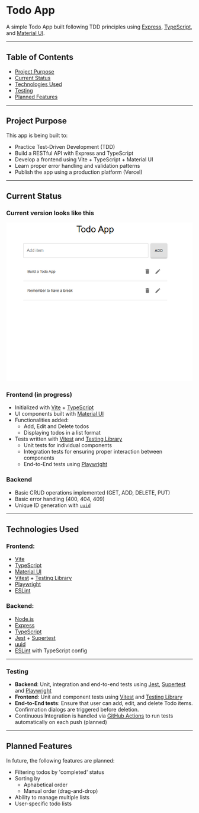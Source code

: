 # Todo App

A simple Todo App built following TDD principles using [Express](https://expressjs.com/), [TypeScript](https://www.typescriptlang.org/), and [Material UI](https://mui.com/material-ui/).

---

## Table of Contents

- [Project Purpose](#project-purpose)
- [Current Status](#current-status)
- [Technologies Used](#technologies-used)
- [Testing](#testing)
- [Planned Features](#planned-features)

---

## Project Purpose

This app is being built to:

- Practice Test-Driven Development (TDD)
- Build a RESTful API with Express and TypeScript
- Develop a frontend using Vite + TypeScript + Material UI
- Learn proper error handling and validation patterns
- Publish the app using a production platform (Vercel)

---

## Current Status

### Current version looks like this
<img src="./versions/TodoApp_0.2.png" alt="Todo App version 0.2"/>

### Frontend (in progress)

- Initialized with [Vite](https://vitejs.dev/) + [TypeScript](https://www.typescriptlang.org/)
- UI components built with [Material UI](https://mui.com/)
- Functionalities added:
    - Add, Edit and Delete todos
    - Displaying todos in a list format
- Tests written with [Vitest](https://vitest.dev/) and [Testing Library](https://testing-library.com/)
    - Unit tests for individual components
    - Integration tests for ensuring proper interaction between components
    - End-to-End tests using [Playwright](https://playwright.dev/)


### Backend

- Basic CRUD operations implemented (GET, ADD, DELETE, PUT)
- Basic error handling (400, 404, 409)
- Unique ID generation with [`uuid`](https://www.npmjs.com/package/uuid)

---

## Technologies Used

### Frontend:

- [Vite](https://vitejs.dev/)
- [TypeScript](https://www.typescriptlang.org/)
- [Material UI](https://mui.com/)
- [Vitest](https://vitest.dev/) + [Testing Library](https://testing-library.com/)
- [Playwright](https://playwright.dev/)
- [ESLint](https://eslint.org/)

### Backend:

- [Node.js](https://nodejs.org/)
- [Express](https://expressjs.com/)
- [TypeScript](https://www.typescriptlang.org/)
- [Jest](https://jestjs.io/) + [Supertest](https://github.com/visionmedia/supertest)
- [uuid](https://www.npmjs.com/package/uuid)
- [ESLint](https://eslint.org/) with TypeScript config

---

### Testing

- **Backend**: Unit, integration and end-to-end tests using [Jest](https://jestjs.io/), [Supertest](https://github.com/visionmedia/supertest) and [Playwright](https://playwright.dev/)
- **Frontend**: Unit and component tests using [Vitest](https://vitest.dev/) and [Testing Library](https://testing-library.com/)
- **End-to-End tests**: Ensure that user can add, edit, and delete Todo items. Confirmation dialogs are triggered before deletion.
- Continuous Integration is handled via [GitHub Actions](https://docs.github.com/en/actions) to run tests automatically on each push (planned)

---

## Planned Features

In future, the following features are planned:

- Filtering todos by 'completed' status
- Sorting by
    - Aphabetical order
    - Manual order (drag-and-drop)
- Ability to manage multiple lists
- User-specific todo lists